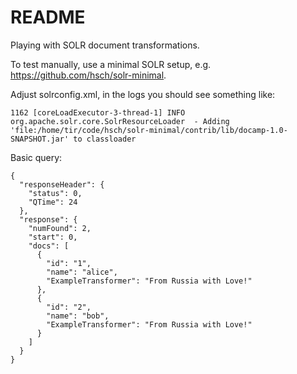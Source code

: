 README
======

Playing with SOLR document transformations.

To test manually, use a minimal SOLR setup, e.g. https://github.com/hsch/solr-minimal.

Adjust solrconfig.xml, in the logs you should see something like:

```
1162 [coreLoadExecutor-3-thread-1] INFO  org.apache.solr.core.SolrResourceLoader  - Adding 'file:/home/tir/code/hsch/solr-minimal/contrib/lib/docamp-1.0-SNAPSHOT.jar' to classloader
```

Basic query:

```
{
  "responseHeader": {
    "status": 0,
    "QTime": 24
  },
  "response": {
    "numFound": 2,
    "start": 0,
    "docs": [
      {
        "id": "1",
        "name": "alice",
        "ExampleTransformer": "From Russia with Love!"
      },
      {
        "id": "2",
        "name": "bob",
        "ExampleTransformer": "From Russia with Love!"
      }
    ]
  }
}
```
